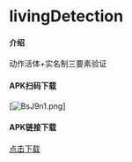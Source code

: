 # livingDetection

#### 介绍
动作活体+实名制三要素验证

#### APK扫码下载
[![BsJ9n1.png](https://s1.ax1x.com/2020/11/03/BsJ9n1.png)]
#### APK链接下载
[点击下载](http://d.7short.com/mkcv)
